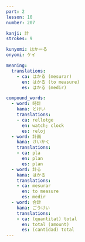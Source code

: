 ```yaml
---
part: 2
lesson: 10
number: 207

kanji: 計
strokes: 9

kunyomi: はかーる
onyomi: ケイ

meaning:
  translations:
    - ca: はかる (mesurar)
      en: はかる (to measure)
      es: はかる (medir)

compound_words:
  - word: 時計
    kana: とけい
    translations:
    - ca: rellotge
      en: watch; clock
      es: reloj
  - word: 計画
    kana: けいかく
    translations:
    - ca: pla
      en: plan
      es: plan
  - word: 計る
    kana: はかる
    translations:
    - ca: mesurar
      en: to measure
      es: medir
  - word: 合計
    kana: ごうけい
    translations:
    - ca: (quantitat) total
      en: total (amount)
      es: (cantidad) total
---
```

